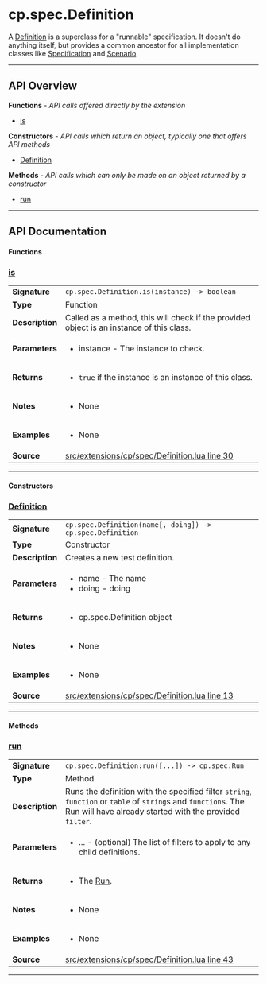 # cp.spec.Definition

A [Definition](cp.spec.Definition.md) is a superclass for a "runnable" specification.
It doesn't do anything itself, but provides a common ancestor for all implementation
classes like [Specification](cp.spec.Specification.md) and [Scenario](cp.spec.Scenario.md).

---

## API Overview
**Functions** - _API calls offered directly by the extension_
 * [is](#is)

**Constructors** - _API calls which return an object, typically one that offers API methods_
 * [Definition](#definition)

**Methods** - _API calls which can only be made on an object returned by a constructor_
 * [run](#run)


---

## API Documentation

#### Functions


### [is](#is)

|                                             |                                                                                     |
| --------------------------------------------|-------------------------------------------------------------------------------------|
| **Signature**                               | `cp.spec.Definition.is(instance) -> boolean`                                                                    |
| **Type**                                    | Function                                                                     |
| **Description**                             | Called as a method, this will check if the provided object is an instance of this class.                                                                     |
| **Parameters**                              | <ul><li>instance - The instance to check.</li></ul> |
| **Returns**                                 | <ul><li>`true` if the instance is an instance of this class.</li></ul>          |
| **Notes**                                   | <ul><li>None</li></ul> |
| **Examples**                                | <ul><li>None</li></ul> |
| **Source**                                  | [src/extensions/cp/spec/Definition.lua line 30](https://github.com/CommandPost/CommandPost/blob/develop/src/extensions/cp/spec/Definition.lua#L30) |

---

#### Constructors


### [Definition](#definition)

|                                             |                                                                                     |
| --------------------------------------------|-------------------------------------------------------------------------------------|
| **Signature**                               | `cp.spec.Definition(name[, doing]) -> cp.spec.Definition`                                                                    |
| **Type**                                    | Constructor                                                                     |
| **Description**                             | Creates a new test definition.                                                                     |
| **Parameters**                              | <ul><li>name - The name</li><li>doing - doing</li></ul> |
| **Returns**                                 | <ul><li>cp.spec.Definition object</li></ul>          |
| **Notes**                                   | <ul><li>None</li></ul> |
| **Examples**                                | <ul><li>None</li></ul> |
| **Source**                                  | [src/extensions/cp/spec/Definition.lua line 13](https://github.com/CommandPost/CommandPost/blob/develop/src/extensions/cp/spec/Definition.lua#L13) |

---

#### Methods


### [run](#run)

|                                             |                                                                                     |
| --------------------------------------------|-------------------------------------------------------------------------------------|
| **Signature**                               | `cp.spec.Definition:run([...]) -> cp.spec.Run`                                                                    |
| **Type**                                    | Method                                                                     |
| **Description**                             | Runs the definition with the specified filter `string`, `function` or `table` of `string`s and `function`s. The [Run](cp.spec.Run.md) will have already started with the provided `filter`.                                                                     |
| **Parameters**                              | <ul><li>... - (optional) The list of filters to apply to any child definitions.</li></ul> |
| **Returns**                                 | <ul><li>The [Run](cp.spec.Run.md).</li></ul>          |
| **Notes**                                   | <ul><li>None</li></ul> |
| **Examples**                                | <ul><li>None</li></ul> |
| **Source**                                  | [src/extensions/cp/spec/Definition.lua line 43](https://github.com/CommandPost/CommandPost/blob/develop/src/extensions/cp/spec/Definition.lua#L43) |

---

